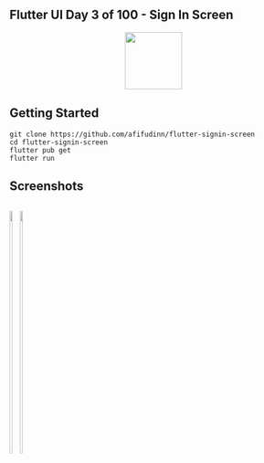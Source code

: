 ## Flutter UI Day 3 of 100 - Sign In Screen
<p align="center">
  <img src="https://avatars.githubusercontent.com/u/94339143?v=4" width=100/>
</p>

## Getting Started

```
git clone https://github.com/afifudinn/flutter-signin-screen
cd flutter-signin-screen
flutter pub get
flutter run
```

## Screenshots
<p style="float: left;">
  <img src="https://github.com/afifudinx/Flutter-Example/Old/flutter-signin-screen/blob/main/screenshots/2.png" width="33%"/>
  <img src="https://github.com/afifudinx/Flutter-Example/Old/flutter-signin-screen/blob/main/screenshots/1.png" width="33%"/>
</p>

